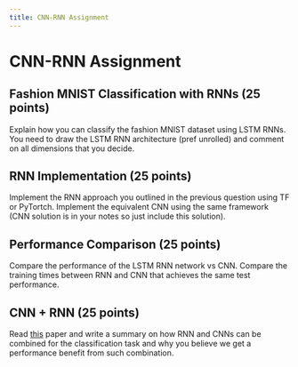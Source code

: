 ```yaml
---
title: CNN-RNN Assignment
---
```


# CNN-RNN Assignment

## Fashion MNIST Classification with RNNs (25 points) 

Explain how you can classify the fashion MNIST dataset using LSTM RNNs. You need to draw the LSTM RNN architecture (pref unrolled) and comment on all dimensions that you decide.

## RNN Implementation (25 points) 

Implement the RNN approach you outlined in the previous question using TF or PyTortch. Implement the equivalent CNN using the same framework (CNN solution is in your notes so just include this solution). 

## Performance Comparison (25 points)

Compare the performance of the LSTM RNN network vs CNN. Compare the training times between RNN and CNN that achieves the same test performance. 

## CNN + RNN (25 points)

Read [this](https://openaccess.thecvf.com/content_cvpr_2016/papers/Wang_CNN-RNN_A_Unified_CVPR_2016_paper.pdf) paper and write a summary on how RNN and CNNs can be combined for the classification task and why you believe we get a performance benefit from such combination. 